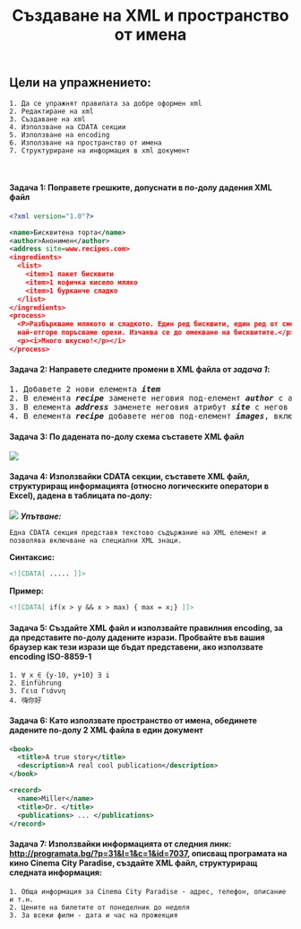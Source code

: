 <!-- Header -->
<header> 
  <h1><b>Създаване на XML и пространство от имена</b></h1>
</header>

<!-- Content -->
## Цели на упражнението:
		
```
1. Да се упражнят правилата за добре оформен xml    
2. Редактиране на xml                               
3. Създаване на xml                                 
4. Използване на CDATA секции                      
5. Използване на encoding                           
6. Използване на пространство от имена             
7. Структуриране на информация в xml документ       

```

<br/>

<h4>Задача 1: Поправете грешките, допуснати в по-долу дадения XML файл</h4>
    
```xml
<?xml version="1.0"?>

<name>Бисквитена торта</name>
<author>Анонимен</author>
<address site=www.recipes.com>
<ingredients>
  <list>
    <item>1 пакет бисквити
    <item>1 кофичка кисело мляко
    <item>1 бурканче сладко
  </list>
</ingredients>
<process>
  <P>Разбъркваме млякото и сладкото. Един ред бисквити, един ред от сместа и пак така, 
  най-отгоре поръсваме орехи. Изчаква се до омекване на бисквитите.</p>
  <p><i>Много вкусно!</p></i>
</process>
```

<h4>Задача 2: Направете следните промени в XML файла от <i>задача 1</i>:</h4>

<pre>
1. Добавете 2 нови елемента <b><i>item</i></b>
2. В елемента <b><i>recipe</i></b> заменете неговия под-елемент <b><i>author</i></b> с атрибут
3. В елемента <b><i>address</i></b> заменете неговия атрибут <b><i>site</i></b> с негов под-елемент
4. В елемента <b><i>recipe</i></b> добавете негов под-елемент <b><i>images</i></b>, включващ няколко под-елемента <b><i>image</i></b>
</pre>
 
<h4>Задача 3: По дадената по-долу схема съставете XML файл</h4>
<img src="https://github.com/ngadzheva/XML-labs/blob/master/week1/exercises/images/xmlSchema.png"/>

<h4>Задача 4: Използвайки CDATA секции, съставете XML файл, структуриращ информацията (относно логическите оператори в Excel), дадена в таблицата по-долу:</h4>
<img src="https://github.com/ngadzheva/XML-labs/blob/master/week1/exercises/images/cdatasections.png"/>
<b><i>Упътване:</i></b>

```
Една CDATA секция представя текстово съдържание на XML елемент и позволява включване на специални XML знаци.
```

<b> Синтаксис: </b>

```xml
<![CDATA[ ..... ]]>
```

<b> Пример:</b>

```xml 
<![CDATA[ if(x > y && x > max) { max = x;} ]]> 
```
  
<h4>Задача 5:  Създайте XML файл и използвайте правилния encoding, за да представите по-долу дадените изрази.
Пробвайте във вашия браузер как тези изрази ще бъдат представени, ако използвате encoding ISO-8859-1</h4>

```
1. ∀ x ∈ {y-10, y+10} ∃ i
2. Einführung
3. Γεια Γιάννη
4. 嗨你好
```
  
<h4>Задача 6:  Като използвате пространство от имена, обединете дадените по-долу 2 XML файла в един документ</h4>

```xml
<book> 
  <title>A true story</title> 
  <description>A real cool publication</description> 
</book>
```

```xml
<record> 
  <name>Miller</name> 
  <title>Dr. </title> 
  <publications> ... </publications> 
</record>
```

<h4>Задача 7:  Използвайки информацията от следния линк: <a href="http://programata.bg/?p=31&l=1&c=1&id=7037" target="_blank">http://programata.bg/?p=31&l=1&c=1&id=7037</a>, 
описващ програмата на кино Cinema City Paradise, създайте XML файл, структуриращ следната информация: </h4>

```
1. Обща информация за Cinema City Paradise - адрес, телефон, описание и т.н.
2. Цените на билетите от понеделник до неделя
3. За всеки филм - дата и час на прожекция
```
